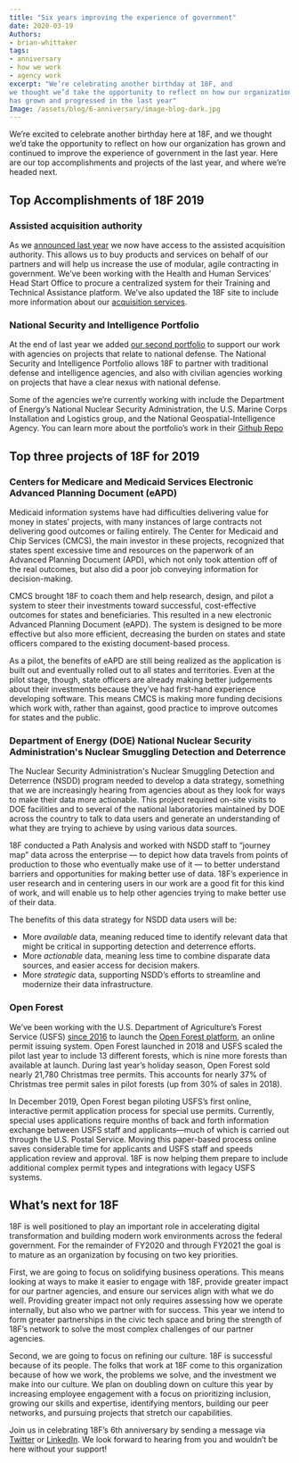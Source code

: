 ```yaml
---
title: "Six years improving the experience of government"
date: 2020-03-19
Authors:
- brian-whittaker
tags:
- anniversary
- how we work
- agency work
excerpt: "We’re celebrating another birthday at 18F, and
we thought we’d take the opportunity to reflect on how our organization
has grown and progressed in the last year"
Image: /assets/blog/6-anniversary/image-blog-dark.jpg
---
```


We’re excited to celebrate another birthday here at 18F, and we thought
we’d take the opportunity to reflect on how our organization has grown
and continued to improve the experience of government in the last year.
Here are our top accomplishments and projects of the last year, and
where we’re headed next.

## Top Accomplishments of 18F 2019

### Assisted acquisition authority

As we [announced last year](https://18f.gsa.gov/2019/03/19/18F-5-Anniversary-achieve/) we now
have access to the assisted acquisition authority. This allows us to buy
products and services on behalf of our partners and will help us
increase the use of modular, agile contracting in government. We’ve been
working with the Health and Human Services’ Head Start Office to procure
a centralized system for their Training and Technical Assistance
platform. We’ve also updated the 18F site to include more information
about our [acquisition services](https://18f.gsa.gov/how-we-work/).

### National Security and Intelligence Portfolio

At the end of last year we added [our second
portfolio](https://18f.gsa.gov/2019/12/10/announcing-the-18f-national-security-and-intelligence-portfolio/)
to support our work with agencies on projects that relate to national
defense. The National Security and Intelligence Portfolio allows 18F to
partner with traditional defense and intelligence agencies, and also
with civilian agencies working on projects that have a clear nexus with
national defense.

Some of the agencies we’re currently working with include the Department
of Energy’s National Nuclear Security Administration, the U.S. Marine
Corps Installation and Logistics group, and the National
Geospatial-Intelligence Agency. You can learn more about the portfolio’s
work in their [Github Repo](https://github.com/18F/national-security-portfolio)

## Top three projects of 18F for 2019

### Centers for Medicare and Medicaid Services Electronic Advanced Planning Document (eAPD)

Medicaid information systems have had difficulties delivering value for
money in states’ projects, with many instances of large contracts not
delivering good outcomes or failing entirely. The Center for Medicaid
and Chip Services (CMCS), the main investor in these projects,
recognized that states spent excessive time and resources on the
paperwork of an Advanced Planning Document (APD), which not only took
attention off of the real outcomes, but also did a poor job conveying
information for decision-making.

CMCS brought 18F to coach them and help research, design, and pilot a
system to steer their investments toward successful, cost-effective
outcomes for states and beneficiaries. This resulted in a new electronic
Advanced Planning Document (eAPD). The system is designed to be more
effective but also more efficient, decreasing the burden on states and
state officers compared to the existing document-based process.

As a pilot, the benefits of eAPD are still being realized as the
application is built out and eventually rolled out to all states and
territories. Even at the pilot stage, though, state officers are already
making better judgements about their investments because they’ve had
first-hand experience developing software. This means CMCS is making
more funding decisions which work with, rather than against, good
practice to improve outcomes for states and the public.

### Department of Energy (DOE) National Nuclear Security Administration's Nuclear Smuggling Detection and Deterrence

The Nuclear Security Administration's Nuclear Smuggling Detection and
Deterrence (NSDD) program needed to develop a data strategy, something
that we are increasingly hearing from agencies about as they look for
ways to make their data more actionable. This project required on-site
visits to DOE facilities and to several of the national laboratories
maintained by DOE across the country to talk to data users and generate
an understanding of what they are trying to achieve by using various
data sources.

18F conducted a Path Analysis and worked with NSDD staff to “journey
map” data across the enterprise — to depict how data travels from points
of production to those who eventually make use of it — to better
understand barriers and opportunities for making better use of data.
18F’s experience in user research and in centering users in our work are
a good fit for this kind of work, and will enable us to help other
agencies trying to make better use of their data.

The benefits of this data strategy for NSDD data users will be:

- More *available* data, meaning reduced time to identify relevant data that might be critical in supporting detection and deterrence efforts.
- More *actionable* data, meaning less time to combine disparate data sources, and easier access for decision makers.
- More *strategic* data, supporting NSDD’s efforts to streamline and modernize their data infrastructure.

### Open Forest

We’ve been working with the U.S. Department of Agriculture’s Forest
Service (USFS) [since 2016](https://18f.gsa.gov/tags/forest-service/)
to launch the [Open Forest platform](https://openforest.fs.usda.gov/),
an online permit issuing system. Open Forest launched in 2018 and USFS
scaled the pilot last year to include 13 different forests, which is
nine more forests than available at launch. During last year’s holiday
season, Open Forest sold nearly 21,780 Christmas tree permits. This
accounts for nearly 37% of Christmas tree permit sales in pilot forests
(up from 30% of sales in 2018).

In December 2019, Open Forest began piloting USFS’s first online,
interactive permit application process for special use permits.
Currently, special uses applications require months of back and forth
information exchange between USFS staff and applicants—much of which is
carried out through the U.S. Postal Service. Moving this paper-based
process online saves considerable time for applicants and USFS staff and
speeds application review and approval. 18F is now helping them prepare
to include additional complex permit types and integrations with legacy
USFS systems.

## What’s next for 18F

18F is well positioned to play an important role in accelerating digital
transformation and building modern work environments across the federal
government. For the remainder of FY2020 and through FY2021 the goal is
to mature as an organization by focusing on two key priorities.

First, we are going to focus on solidifying business operations. This
means looking at ways to make it easier to engage with 18F, provide
greater impact for our partner agencies, and ensure our services align
with what we do well. Providing greater impact not only requires
assessing how we operate internally, but also who we partner with for
success. This year we intend to form greater partnerships in the civic
tech space and bring the strength of 18F’s network to solve the most
complex challenges of our partner agencies.

Second, we are going to focus on refining our culture. 18F is successful
because of its people. The folks that work at 18F come to this
organization because of how we work, the problems we solve, and the
investment we make into our culture. We plan on doubling down on culture
this year by increasing employee engagement with a focus on prioritizing
inclusion, growing our skills and expertise, identifying mentors,
building our peer networks, and pursuing projects that stretch our
capabilities.

Join us in celebrating 18F’s 6th anniversary by sending a message via
[Twitter](https://twitter.com/18F) or
[LinkedIn](https://www.linkedin.com/showcase/18f/). We look forward to
hearing from you and wouldn’t be here without your support!
